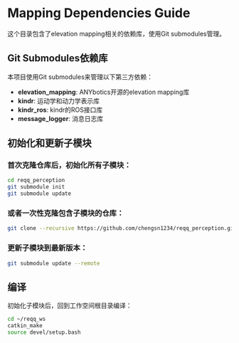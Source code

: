 # Mapping Dependencies Guide

这个目录包含了elevation mapping相关的依赖库，使用Git submodules管理。

## Git Submodules依赖库

本项目使用Git submodules来管理以下第三方依赖：

- **elevation_mapping**: ANYbotics开源的elevation mapping库
- **kindr**: 运动学和动力学表示库  
- **kindr_ros**: kindr的ROS接口库
- **message_logger**: 消息日志库

## 初始化和更新子模块

### 首次克隆仓库后，初始化所有子模块：

```bash
cd reqq_perception
git submodule init
git submodule update
```

### 或者一次性克隆包含子模块的仓库：

```bash
git clone --recursive https://github.com/chengsn1234/reqq_perception.git
```

### 更新子模块到最新版本：

```bash
git submodule update --remote
```

## 编译

初始化子模块后，回到工作空间根目录编译：

```bash
cd ~/reqq_ws
catkin_make
source devel/setup.bash
```